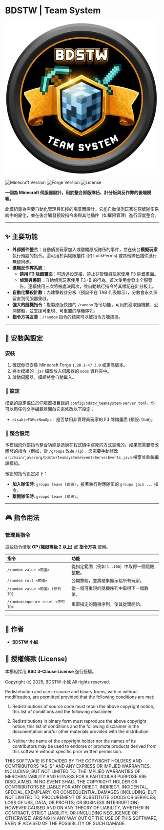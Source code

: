 # BDSTW | Team System

![模組 Logo](https://github.com/Stevebell-sp/BDSTW-TeamSystem/blob/main/src/main/resources/logo.png?raw=true)

![Minecraft Version](https://img.shields.io/badge/Minecraft-1.20.1-green?style=for-the-badge&logo=minecraft) ![Forge Version](https://img.shields.io/badge/Forge-47.3.0+-blue?style=for-the-badge&logo=forge) ![License](https://img.shields.io/badge/License-BSD%203--Clause-blue.svg?style=for-the-badge)

**一個為 Minecraft 伺服器設計，用於整合原版隊伍、計分板與反作弊的後端模組。**

此模組專為需要自動化管理與監控的場景而設計。它能自動偵測玩家在原版隊伍系統中的變化，並在後台觸發預設指令來與其他插件（如權限管理）進行深度整合。

---

## ✨ 主要功能

- **外部插件整合**：自動偵測玩家加入或離開原版隊伍的事件，並在後台**模擬玩家**執行預設的指令。這可用於與權限插件 (如 LuckPerms) 或其他隊伍插件進行無縫同步。
- **進階反作弊系統**：
    - **禁用 F3 除錯畫面**：可透過設定檔，禁止非管理員玩家使用 F3 除錯畫面。
    - **偵測與懲罰**：自動偵測玩家使用 F3+B 的行為。首次使用會發出全服警告，連續使用三次將被處決兩次，並自動執行指令將其標記在計分板上。
- **自動化擊殺計數**：內建擊殺計分板（預設不在 TAB 列表顯示），分數會永久保留直到伺服器重啟。
- **強大的隨機指令**：複製原版快照的 `/random` 指令功能，可用於獲取隨機數、公開擲骰，並支援可重現、可重置的隨機序列。
- **指令方塊友善**：`/random` 指令的結果可以被指令方塊捕捉。

---

## 🔨 安裝與設定

### 安裝

1. 確認你已安裝 Minecraft Forge `1.20.1-47.3.0` 或更高版本。
2. 將本模組的 `.jar` 檔案放入伺服器的 `mods` 資料夾中。
3. 啟動伺服器，模組將會自動載入。

### 🔧 設定

模組的設定檔位於伺服器根目錄的 `config/bdstw_teamsystem-server.toml`。你可以用任何文字編輯器開啟它來修改以下設定：

- `disableF3ForNonOps`：是否禁用非管理員玩家的 F3 除錯畫面 (預設: true)。

### 🔌 整合設定

本模組的外部指令整合功能是透過在程式碼中寫死的方式實現的。如果您需要修改觸發的指令（例如，從 `/groups` 改為 `/lp`），您需要手動修改 `src/main/java/org/bdstw/teamsystem/event/ServerEvents.java` 檔案並重新編譯模組。

預設的指令設定如下：
- **加入隊伍時**: `groups leave (孤狼)`，接著執行對應隊伍的 `groups join ...` 指令。
- **離開隊伍時**: `groups leave (孤狼)`。

---

## 🎮 指令用法

### 管理員指令

這些指令僅限 **OP (權限等級 2 以上)** 或 **指令方塊** 使用。

| 指令 | 功能 |
| :--- | :--- |
| `/random value <範圍>` | 從指定範圍（例如 `1..100`）中取得一個隨機整數。 |
| `/random roll <範圍>` | 公開擲骰，並將結果顯示給所有玩家。 |
| `/random value <範圍> [序列ID]` | 從一個可重現的隨機序列中取得下一個數值。 |
| `/randomsequence reset <序列ID>` | 重置指定的隨機序列，使其從頭開始。 |

---

## 👤 作者

- **BDSTW 小誠**

## 📜 授權條款 (License)

本模組採用 **BSD 3-Clause License** 進行授權。

Copyright (c) 2025, BDSTW 小誠
All rights reserved.

Redistribution and use in source and binary forms, with or without
modification, are permitted provided that the following conditions are met:

1. Redistributions of source code must retain the above copyright notice, this
   list of conditions and the following disclaimer.

2. Redistributions in binary form must reproduce the above copyright notice,
   this list of conditions and the following disclaimer in the documentation
   and/or other materials provided with the distribution.

3. Neither the name of the copyright holder nor the names of its
   contributors may be used to endorse or promote products derived from
   this software without specific prior written permission.

THIS SOFTWARE IS PROVIDED BY THE COPYRIGHT HOLDERS AND CONTRIBUTORS "AS IS"
AND ANY EXPRESS OR IMPLIED WARRANTIES, INCLUDING, BUT NOT LIMITED TO, THE
IMPLIED WARRANTIES OF MERCHANTABILITY AND FITNESS FOR A PARTICULAR PURPOSE ARE
DISCLAIMED. IN NO EVENT SHALL THE COPYRIGHT HOLDER OR CONTRIBUTORS BE LIABLE
FOR ANY DIRECT, INDIRECT, INCIDENTAL, SPECIAL, EXEMPLARY, OR CONSEQUENTIAL
DAMAGES (INCLUDING, BUT NOT LIMITED TO, PROCUREMENT OF SUBSTITUTE GOODS OR
SERVICES; LOSS OF USE, DATA, OR PROFITS; OR BUSINESS INTERRUPTION) HOWEVER
CAUSED AND ON ANY THEORY OF LIABILITY, WHETHER IN CONTRACT, STRICT LIABILITY,
OR (INCLUDING NEGLIGENCE OR OTHERWISE) ARISING IN ANY WAY OUT OF THE USE
OF THIS SOFTWARE, EVEN IF ADVISED OF THE POSSIBILITY OF SUCH DAMAGE.

